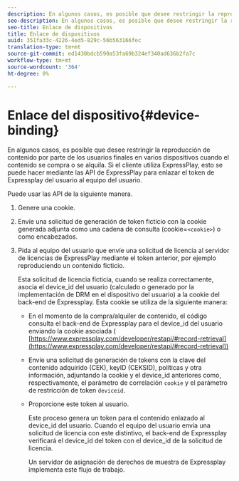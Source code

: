 ```yaml
---
description: En algunos casos, es posible que desee restringir la reproducción de contenido por parte de los usuarios finales en varios dispositivos cuando el contenido se compra o se alquila. Si el cliente utiliza ExpressPlay, esto se puede hacer mediante las API de ExpressPlay para enlazar el token de Expressplay del usuario al equipo del usuario.
seo-description: En algunos casos, es posible que desee restringir la reproducción de contenido por parte de los usuarios finales en varios dispositivos cuando el contenido se compra o se alquila. Si el cliente utiliza ExpressPlay, esto se puede hacer mediante las API de ExpressPlay para enlazar el token de Expressplay del usuario al equipo del usuario.
seo-title: Enlace de dispositivos
title: Enlace de dispositivos
uuid: 351fa33c-4226-4ed5-829c-56b563166fec
translation-type: tm+mt
source-git-commit: ed1430bdcb590a53fa69b324ef340ad636b2fa7c
workflow-type: tm+mt
source-wordcount: '364'
ht-degree: 0%

---
```



# Enlace del dispositivo{#device-binding}

En algunos casos, es posible que desee restringir la reproducción de contenido por parte de los usuarios finales en varios dispositivos cuando el contenido se compra o se alquila. Si el cliente utiliza ExpressPlay, esto se puede hacer mediante las API de ExpressPlay para enlazar el token de Expressplay del usuario al equipo del usuario.

Puede usar las API de la siguiente manera.

1. Genere una cookie.
1. Envíe una solicitud de generación de token ficticio con la cookie generada adjunta como una cadena de consulta (cookie=`<cookie>`) o como encabezados.
1. Pida al equipo del usuario que envíe una solicitud de licencia al servidor de licencias de ExpressPlay mediante el token anterior, por ejemplo reproduciendo un contenido ficticio.

   Esta solicitud de licencia ficticia, cuando se realiza correctamente, asocia el device_id del usuario (calculado o generado por la implementación de DRM en el dispositivo del usuario) a la cookie del back-end de Expressplay. Esta cookie se utiliza de la siguiente manera:

   * En el momento de la compra/alquiler de contenido, el código consulta el back-end de Expressplay para el device_id del usuario enviando la cookie asociada ( [https://www.expressplay.com/developer/restapi/#record-retrieval](https://www.expressplay.com/developer/restapi/#record-retrieval))
   * Envíe una solicitud de generación de tokens con la clave del contenido adquirido (CEK), keyID (CEKSID), políticas y otra información, adjuntando la cookie y el device_id anteriores como, respectivamente, el parámetro de correlación `cookie` y el parámetro de restricción de token `deviceid`.

   * Proporcione este token al usuario.

      Este proceso genera un token para el contenido enlazado al device_id del usuario. Cuando el equipo del usuario envía una solicitud de licencia con este distintivo, el back-end de Expressplay verificará el device_id del token con el device_id de la solicitud de licencia.

      Un servidor de asignación de derechos de muestra de Expressplay implementa este flujo de trabajo.
